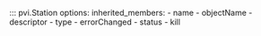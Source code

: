 ::: pvi.Station
    options:
        inherited_members:
            - name
            - objectName
            - descriptor
            - type
            - errorChanged
            - status
            - kill
